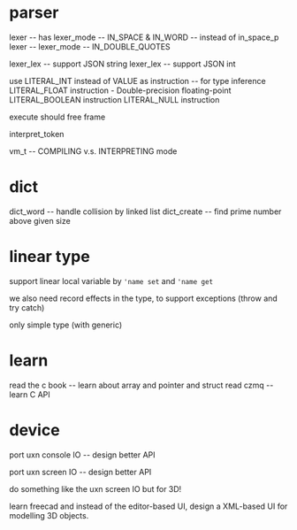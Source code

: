 # parser

lexer -- has lexer_mode -- IN_SPACE & IN_WORD -- instead of in_space_p
lexer -- lexer_mode -- IN_DOUBLE_QUOTES

lexer_lex -- support JSON string
lexer_lex -- support JSON int

use LITERAL_INT instead of VALUE as instruction -- for type inference
LITERAL_FLOAT instruction - Double-precision floating-point
LITERAL_BOOLEAN instruction
LITERAL_NULL instruction

execute should free frame

interpret_token

vm_t -- COMPILING v.s. INTERPRETING mode

# dict

dict_word -- handle collision by linked list
dict_create -- find prime number above given size

# linear type

support linear local variable by `'name set` and `'name get`

we also need record effects in the type, to support exceptions (throw and try catch)

only simple type (with generic)

# learn

read the c book -- learn about array and pointer and struct
read czmq -- learn C API

# device

port uxn console IO -- design better API

port uxn screen IO -- design better API

do something like the uxn screen IO but for 3D!

learn freecad and instead of the editor-based UI,
design a XML-based UI for modelling 3D objects.
